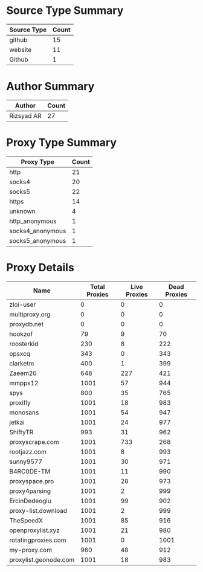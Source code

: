# Source Type Summary

| Source Type | Count |
|-------------|-------|
| github | 15 |
| website | 11 |
| Github | 1 |


# Author Summary

| Author | Count |
|--------|-------|
| Rizsyad AR | 27 |


# Proxy Type Summary

| Proxy Type | Count |
|------------|-------|
| http | 21 |
| socks4 | 20 |
| socks5 | 22 |
| https | 14 |
| unknown | 4 |
| http_anonymous | 1 |
| socks4_anonymous | 1 |
| socks5_anonymous | 1 |


# Proxy Details

| Name | Total Proxies | Live Proxies | Dead Proxies |
|------|---------------|--------------|---------------|
| zloi-user | 0 | 0 | 0 |
| multiproxy.org | 0 | 0 | 0 |
| proxydb.net | 0 | 0 | 0 |
| hookzof | 79 | 9 | 70 |
| roosterkid | 230 | 8 | 222 |
| opsxcq | 343 | 0 | 343 |
| clarketm | 400 | 1 | 399 |
| Zaeem20 | 648 | 227 | 421 |
| mmppx12 | 1001 | 57 | 944 |
| spys | 800 | 35 | 765 |
| proxifly | 1001 | 18 | 983 |
| monosans | 1001 | 54 | 947 |
| jetkai | 1001 | 24 | 977 |
| ShiftyTR | 993 | 31 | 962 |
| proxyscrape.com | 1001 | 733 | 268 |
| rootjazz.com | 1001 | 8 | 993 |
| sunny9577 | 1001 | 30 | 971 |
| B4RC0DE-TM | 1001 | 11 | 990 |
| proxyspace.pro | 1001 | 28 | 973 |
| proxy4parsing | 1001 | 2 | 999 |
| ErcinDedeoglu | 1001 | 99 | 902 |
| proxy-list.download | 1001 | 2 | 999 |
| TheSpeedX | 1001 | 85 | 916 |
| openproxylist.xyz | 1001 | 21 | 980 |
| rotatingproxies.com | 1001 | 0 | 1001 |
| my-proxy.com | 960 | 48 | 912 |
| proxylist.geonode.com | 1001 | 18 | 983 |
